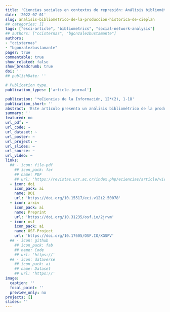 ```yaml
---
title: 'Ciencias sociales en contextos de represión: Análisis bibliométrico de la producción histórica de la Corporación de Estudios para Latinoamérica, Chile (1979-1989)'
date: '2022-07-01'
slug: analisis-bibliometrico-de-la-produccion-historica-de-cieplan
## categories: []
tags: ["esci-article", "bibliometrics", "social-network-analysis"]
## authors: ["ccisternas", "bgonzalezbustamante"]
authors:
- "ccisternas"
- "bgonzalezbustamante"
pager: true
commentable: true
show_related: false
show_breadcrumb: true
doi: ''
## publishDate: ''

# Publication type.
publication_types: ['article-journal']

publication: '*eCiencias de la Información, 12*(2), 1-18'
publication_short: ''
abstract: 'Este artículo presenta un análisis bibliométrico de la producción científica de la Corporación de Estudios para Latinoamérica (CIEPLAN), el centro de estudios más importante durante la dictadura y transición democrática en Chile. El análisis se realiza sobre un conjunto de registros bibliográficos (*n* = 145), referencias (*n* = 4.055) e información biográfica de los autores, durante 1979-1989. Se analizan tres dimensiones: producción científica y áreas temáticas; colaboración y coautoría; y referencias o consumo de información. Se utiliza estadística descriptiva, modelamiento temático no supervisado y Análisis de Redes Sociales (SNA, por sus siglas en inglés). Los resultados muestran una tendencia constante en la producción científica y temas centrados en tópicos clásicos de la economía asociados con temas de desigualdad y política. Además, los análisis de colaboración y referencias muestran la existencia de una comunidad compuesta por reconocidos académicos y miembros de la élite política chilena centrales en la producción intelectual y en la red de referencias. Estos hallazgos permiten denominar a CIEPLAN como una de las principales comunidades epistémicas durante la recuperación y transición democrática chilena, en específico, durante los primeros gobiernos democráticos dónde varios miembros fueron reclutados para asumir importantes cargos en el ejecutivo. Hasta hoy, estos actores siguen influenciando el proceso de formulación de políticas públicas en Chile.'
summary: ''
featured: no
url_pdf: ~
url_code: ~
url_dataset: ~
url_poster: ~
url_project: ~
url_slides: ~
url_source: ~
url_video: ~
links:
  ## - icon: file-pdf
    ## icon_pack: far
    ## name: PDF
    ## url: 'https://revistas.ucr.ac.cr/index.php/eciencias/article/view/50078'
  - icon: doi
    icon_pack: ai
    name: DOI
    url: 'https://doi.org/10.15517/eci.v12i2.50078'
  - icon: arxiv
    icon_pack: ai
    name: Preprint
    url: 'https://doi.org/10.31235/osf.io/2jrvm'
  - icon: osf
    icon_pack: ai
    name: OSF-Project
    url: 'https://doi.org/10.17605/OSF.IO/XGSPV'
  ## - icon: github
    ## icon_pack: fab
    ## name: Code
    ## url: 'https://'
  ## - icon: dataverse
    ## icon_pack: ai
    ## name: Dataset
    ## url: 'https://'
image:
  caption: ''
  focal_point: ''
  preview_only: no
projects: []
slides: ''
---
```

